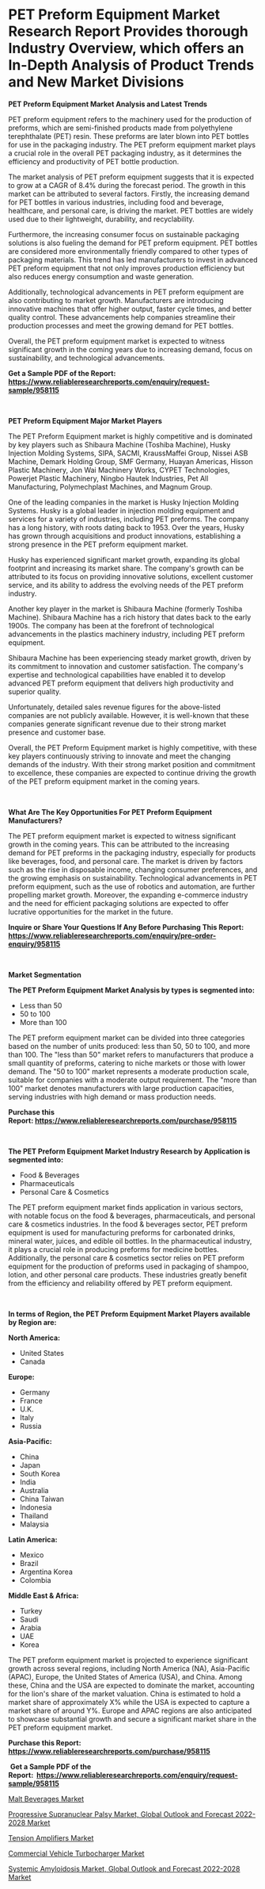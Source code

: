 <p><h1>PET Preform Equipment Market Research Report Provides thorough Industry Overview, which offers an In-Depth Analysis of Product Trends and New Market Divisions</h1></p><p><strong>PET Preform Equipment Market Analysis and Latest Trends</strong></p>
<p><p>PET preform equipment refers to the machinery used for the production of preforms, which are semi-finished products made from polyethylene terephthalate (PET) resin. These preforms are later blown into PET bottles for use in the packaging industry. The PET preform equipment market plays a crucial role in the overall PET packaging industry, as it determines the efficiency and productivity of PET bottle production.</p><p>The market analysis of PET preform equipment suggests that it is expected to grow at a CAGR of 8.4% during the forecast period. The growth in this market can be attributed to several factors. Firstly, the increasing demand for PET bottles in various industries, including food and beverage, healthcare, and personal care, is driving the market. PET bottles are widely used due to their lightweight, durability, and recyclability.</p><p>Furthermore, the increasing consumer focus on sustainable packaging solutions is also fueling the demand for PET preform equipment. PET bottles are considered more environmentally friendly compared to other types of packaging materials. This trend has led manufacturers to invest in advanced PET preform equipment that not only improves production efficiency but also reduces energy consumption and waste generation.</p><p>Additionally, technological advancements in PET preform equipment are also contributing to market growth. Manufacturers are introducing innovative machines that offer higher output, faster cycle times, and better quality control. These advancements help companies streamline their production processes and meet the growing demand for PET bottles.</p><p>Overall, the PET preform equipment market is expected to witness significant growth in the coming years due to increasing demand, focus on sustainability, and technological advancements.</p></p>
<p><strong>Get a Sample PDF of the Report:&nbsp; <a href="https://www.reliableresearchreports.com/enquiry/request-sample/958115">https://www.reliableresearchreports.com/enquiry/request-sample/958115</a></strong></p>
<p>&nbsp;</p>
<p><strong>PET Preform Equipment Major Market Players</strong></p>
<p><p>The PET Preform Equipment market is highly competitive and is dominated by key players such as Shibaura Machine (Toshiba Machine), Husky Injection Molding Systems, SIPA, SACMI, KraussMaffei Group, Nissei ASB Machine, Demark Holding Group, SMF Germany, Huayan Americas, Hisson Plastic Machinery, Jon Wai Machinery Works, CYPET Technologies, Powerjet Plastic Machinery, Ningbo Hautek Industries, Pet All Manufacturing, Polymechplast Machines, and Magnum Group.</p><p>One of the leading companies in the market is Husky Injection Molding Systems. Husky is a global leader in injection molding equipment and services for a variety of industries, including PET preforms. The company has a long history, with roots dating back to 1953. Over the years, Husky has grown through acquisitions and product innovations, establishing a strong presence in the PET preform equipment market.</p><p>Husky has experienced significant market growth, expanding its global footprint and increasing its market share. The company's growth can be attributed to its focus on providing innovative solutions, excellent customer service, and its ability to address the evolving needs of the PET preform industry.</p><p>Another key player in the market is Shibaura Machine (formerly Toshiba Machine). Shibaura Machine has a rich history that dates back to the early 1900s. The company has been at the forefront of technological advancements in the plastics machinery industry, including PET preform equipment.</p><p>Shibaura Machine has been experiencing steady market growth, driven by its commitment to innovation and customer satisfaction. The company's expertise and technological capabilities have enabled it to develop advanced PET preform equipment that delivers high productivity and superior quality.</p><p>Unfortunately, detailed sales revenue figures for the above-listed companies are not publicly available. However, it is well-known that these companies generate significant revenue due to their strong market presence and customer base.</p><p>Overall, the PET Preform Equipment market is highly competitive, with these key players continuously striving to innovate and meet the changing demands of the industry. With their strong market position and commitment to excellence, these companies are expected to continue driving the growth of the PET preform equipment market in the coming years.</p></p>
<p>&nbsp;</p>
<p><strong>What Are The Key Opportunities For PET Preform Equipment Manufacturers?</strong></p>
<p><p>The PET preform equipment market is expected to witness significant growth in the coming years. This can be attributed to the increasing demand for PET preforms in the packaging industry, especially for products like beverages, food, and personal care. The market is driven by factors such as the rise in disposable income, changing consumer preferences, and the growing emphasis on sustainability. Technological advancements in PET preform equipment, such as the use of robotics and automation, are further propelling market growth. Moreover, the expanding e-commerce industry and the need for efficient packaging solutions are expected to offer lucrative opportunities for the market in the future.</p></p>
<p><strong>Inquire or Share Your Questions If Any Before Purchasing This Report: <a href="https://www.reliableresearchreports.com/enquiry/pre-order-enquiry/958115">https://www.reliableresearchreports.com/enquiry/pre-order-enquiry/958115</a></strong></p>
<p>&nbsp;</p>
<p><strong>Market Segmentation</strong></p>
<p><strong>The PET Preform Equipment Market Analysis by types is segmented into:</strong></p>
<p><ul><li>Less than 50</li><li>50 to 100</li><li>More than 100</li></ul></p>
<p><p>The PET preform equipment market can be divided into three categories based on the number of units produced: less than 50, 50 to 100, and more than 100. The "less than 50" market refers to manufacturers that produce a small quantity of preforms, catering to niche markets or those with lower demand. The "50 to 100" market represents a moderate production scale, suitable for companies with a moderate output requirement. The "more than 100" market denotes manufacturers with large production capacities, serving industries with high demand or mass production needs.</p></p>
<p><strong>Purchase this Report:&nbsp;<a href="https://www.reliableresearchreports.com/purchase/958115">https://www.reliableresearchreports.com/purchase/958115</a></strong></p>
<p>&nbsp;</p>
<p><strong>The PET Preform Equipment Market Industry Research by Application is segmented into:</strong></p>
<p><ul><li>Food & Beverages</li><li>Pharmaceuticals</li><li>Personal Care & Cosmetics</li></ul></p>
<p><p>The PET preform equipment market finds application in various sectors, with notable focus on the food & beverages, pharmaceuticals, and personal care & cosmetics industries. In the food & beverages sector, PET preform equipment is used for manufacturing preforms for carbonated drinks, mineral water, juices, and edible oil bottles. In the pharmaceutical industry, it plays a crucial role in producing preforms for medicine bottles. Additionally, the personal care & cosmetics sector relies on PET preform equipment for the production of preforms used in packaging of shampoo, lotion, and other personal care products. These industries greatly benefit from the efficiency and reliability offered by PET preform equipment.</p></p>
<p>&nbsp;</p>
<p><strong>In terms of Region, the PET Preform Equipment Market Players available by Region are:</strong></p>
<p>
    <p> <strong> North America: </strong>
        <ul>
            <li>United States</li>
            <li>Canada</li>
        </ul>
        </p> 
    <p> <strong> Europe: </strong>
        <ul>
            <li>Germany</li>
            <li>France</li>
            <li>U.K.</li>
            <li>Italy</li>
            <li>Russia</li>
        </ul>
        </p> 
    <p> <strong> Asia-Pacific: </strong>
        <ul>
            <li>China</li>
            <li>Japan</li>
            <li>South Korea</li>
            <li>India</li>
            <li>Australia</li>
            <li>China Taiwan</li>
            <li>Indonesia</li>
            <li>Thailand</li>
            <li>Malaysia</li>
        </ul>
        </p> 
    <p> <strong> Latin America: </strong>
        <ul>
            <li>Mexico</li>
            <li>Brazil</li>
            <li>Argentina Korea</li>
            <li>Colombia</li>
        </ul>
        </p> 
    <p> <strong> Middle East & Africa: </strong>
        <ul>
            <li>Turkey</li>
            <li>Saudi</li>
            <li>Arabia</li>
            <li>UAE</li>
            <li>Korea</li>
        </ul>
    </p>
    </p>
<p><p>The PET preform equipment market is projected to experience significant growth across several regions, including North America (NA), Asia-Pacific (APAC), Europe, the United States of America (USA), and China. Among these, China and the USA are expected to dominate the market, accounting for the lion's share of the market valuation. China is estimated to hold a market share of approximately X% while the USA is expected to capture a market share of around Y%. Europe and APAC regions are also anticipated to showcase substantial growth and secure a significant market share in the PET preform equipment market.</p></p>
<p><strong>Purchase this Report: <a href="https://www.reliableresearchreports.com/purchase/958115">https://www.reliableresearchreports.com/purchase/958115</a></strong></p>
<p>&nbsp;<strong>Get a Sample PDF of the Report:&nbsp;&nbsp;<a href="https://www.reliableresearchreports.com/enquiry/request-sample/958115">https://www.reliableresearchreports.com/enquiry/request-sample/958115</a></strong></p>
<p><strong></strong></p>
<p><p><a href="https://www.reportprime.com/malt-beverages-r6259">Malt Beverages Market</a></p><p><a href="https://issuu.com/reportprime-2/docs/progressive-supranuclear-palsy-market-global-outlo?fr=xKAE9_zU1NQ">Progressive Supranuclear Palsy Market, Global Outlook and Forecast 2022-2028 Market</a></p><p><a href="https://www.reportprime.com/tension-amplifiers-r1940">Tension Amplifiers Market</a></p><p><a href="https://medium.com/@lupeosinski/commercial-vehicle-turbocharger-market-size-growth-forecast-2023-2030-d126dda2d721">Commercial Vehicle Turbocharger Market</a></p><p><a href="https://issuu.com/reportprime-2/docs/systemic-amyloidosis-market-global-outlook-and-for?fr=xKAE9_zU1NQ">Systemic Amyloidosis Market, Global Outlook and Forecast 2022-2028 Market</a></p></p>